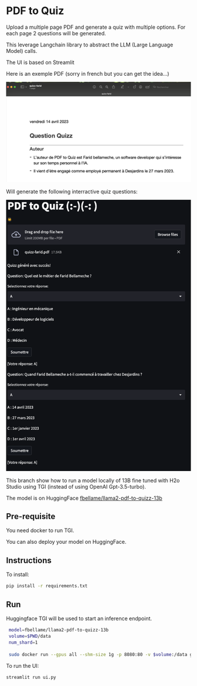 # PDF to Quiz

Upload a multiple page PDF and generate a quiz with multiple options. For each page 2 questions will be generated.

This leverage Langchain library to abstract the LLM (Large Language Model) calls.

The UI is based on Streamlit

Here is an exemple PDF (sorry in french but you can get the idea...)

![PDF sample](img/PDF-sample.png)

Will generate the following interractive quiz questions:

![PDF sample](img/quiz-reponse.png)

This branch show how to run a model locally of 13B fine tuned with H2o Studio using TGI (instead of using OpenAI Gpt-3.5-turbo).

The model is on HuggingFace [fbellame/llama2-pdf-to-quizz-13b](https://huggingface.co/fbellame/llama2-pdf-to-quizz-13b)


## Pre-requisite

You need docker to run TGI.

You can also deploy your model on HuggingFace.


## Instructions


To install:
``` sh
pip install -r requirements.txt
```

## Run

Huggingface TGI will be used to start an inference endpoint.

```sh
 model=fbellame/llama2-pdf-to-quizz-13b
 volume=$PWD/data
 num_shard=1

 sudo docker run --gpus all --shm-size 1g -p 8080:80 -v $volume:/data ghcr.io/huggingface/text-generation-inference:1.0.2 --model-id $model --num-shard $num_shard --quantize bitsandbytes-fp4
```


To run the UI:
```sh
streamlit run ui.py
```
